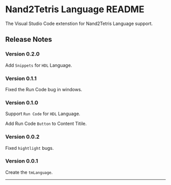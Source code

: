# Nand2Tetris Language README

The Visual Studio Code extenstion for Nand2Tetris Language support.

## Release Notes

### Version 0.2.0

Add `Snippets` for `HDL` Language.

### Version 0.1.1

Fixed the Run Code bug in windows.

### Version 0.1.0

Support `Run Code` for `HDL` Language.

Add Run Code `Button` to Content Titile.

### Version 0.0.2

Fixed `hightlight` bugs.

### Version 0.0.1

Create the `tmLanguage`.

-----------------------------------------------------------------------------------------------------------